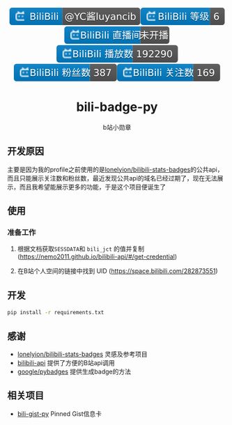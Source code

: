 <div align="center">

![Bilibili Badge](https://github.com/luyanci/luyanci/raw/main/bilibili/user.svg)![level](https://github.com/luyanci/luyanci/raw/main/bilibili/level.svg)![Live room](https://github.com/luyanci/luyanci/raw/main/bilibili/liveroom.svg)
![video view](https://github.com/luyanci/luyanci/raw/main/bilibili/views.svg)![Followers](https://github.com/luyanci/luyanci/raw/main/bilibili/follower.svg)![Following](https://github.com/luyanci/luyanci/raw/main/bilibili/following.svg)

# bili-badge-py
 b站小勋章

</div>

## 开发原因

主要是因为我的profile之前使用的是[lonelyion/bilibili-stats-badges](https://github.com/lonelyion/bilibili-stats-badges)的公共api，而且只能展示关注数和粉丝数，最近发现公共api的域名已经过期了，现在无法展示，而且我希望能展示更多的功能，于是这个项目便诞生了
## 使用
### 准备工作

1. 根据文档获取`SESSDATA`和 `bili_jct` 的值并复制(https://nemo2011.github.io/bilibili-api/#/get-credential)

1. 在B站个人空间的链接中找到 UID (https://space.bilibili.com/282873551)

## 开发

```bash
pip install -r requirements.txt
```

## 感谢

- [lonelyion/bilibili-stats-badges](https://github.com/lonelyion/bilibili-stats-badges) 灵感及参考项目
- [bilibili-api](https://github.com/Nemo2011/bilibili-api) 提供了方便的B站api调用
- [google/pybadges](https://github.com/google/pybadges) 提供生成badge的方法

## 相关项目

- [bili-gist-py](https://github.com/luyanci/bili-gist-py) Pinned Gist信息卡